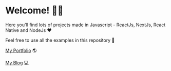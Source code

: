 
# Welcome! 🙋‍♂️ 

Here you'll find lots of projects made in Javascript - ReactJs, NextJs, React Native and NodeJs  ❤

Feel free to use all the examples in this repository 🧠

[My Portfolio](https://vinigonzalez.dev) 🌎

[My Blog](https://vinigonzalez.dev) 💻
